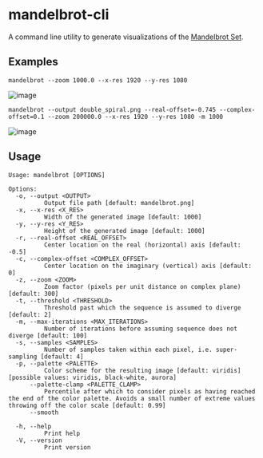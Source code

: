 
# mandelbrot-cli

A command line utility to generate visualizations of the [Mandelbrot Set](https://en.wikipedia.org/wiki/Mandelbrot_set).

## Examples

```shell
mandelbrot --zoom 1000.0 --x-res 1920 --y-res 1080
```

![image](https://github.com/user-attachments/assets/494b255b-3996-4a71-ba74-948c26336c00)


```shell
mandelbrot --output double_spiral.png --real-offset=-0.745 --complex-offset=0.1 --zoom 200000.0 --x-res 1920 --y-res 1080 -m 1000
```
![image](https://github.com/user-attachments/assets/1ffea1a7-73a1-4b9e-85df-a8ba44157462)


## Usage

```
Usage: mandelbrot [OPTIONS]

Options:
  -o, --output <OUTPUT>
          Output file path [default: mandelbrot.png]
  -x, --x-res <X_RES>
          Width of the generated image [default: 1000]
  -y, --y-res <Y_RES>
          Height of the generated image [default: 1000]
  -r, --real-offset <REAL_OFFSET>
          Center location on the real (horizontal) axis [default: -0.5]
  -c, --complex-offset <COMPLEX_OFFSET>
          Center location on the imaginary (vertical) axis [default: 0]
  -z, --zoom <ZOOM>
          Zoom factor (pixels per unit distance on complex plane) [default: 300]
  -t, --threshold <THRESHOLD>
          Threshold past which the sequence is assumed to diverge [default: 2]
  -m, --max-iterations <MAX_ITERATIONS>
          Number of iterations before assuming sequence does not diverge [default: 100]
  -s, --samples <SAMPLES>
          Number of samples taken within each pixel, i.e. super-sampling [default: 4]
  -p, --palette <PALETTE>
          Color scheme for the resulting image [default: viridis] [possible values: viridis, black-white, aurora]
      --palette-clamp <PALETTE_CLAMP>
          Percentile after which to consider pixels as having reached the end of the color palette. Avoids a small number of extreme values throwing off the color scale [default: 0.99]
      --smooth
          
  -h, --help
          Print help
  -V, --version
          Print version
```
